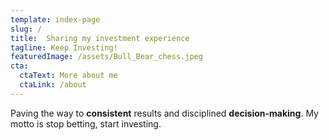 ```yaml
---
template: index-page
slug: /
title:  Sharing my investment experience
tagline: Keep Investing!
featuredImage: /assets/Bull_Bear_chess.jpeg 
cta:
  ctaText: More about me
  ctaLink: /about
---
```


Paving the way to **consistent** results and disciplined **decision-making**. My motto is stop betting, start investing. 
